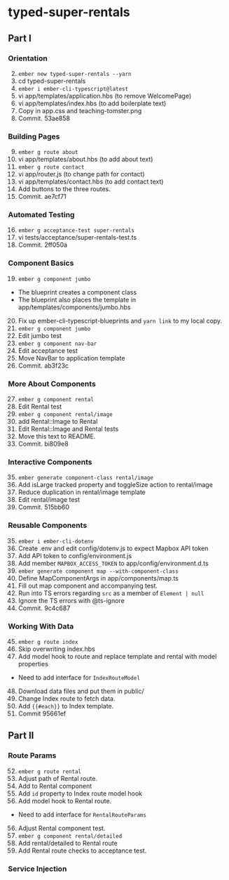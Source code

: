 # typed-super-rentals

## Part I
 
### Orientation

2. `ember new typed-super-rentals --yarn  `
3. cd typed-super-rentals
4. `ember i ember-cli-typescript@latest`
5. vi app/templates/application.hbs (to remove WelcomePage)
6. vi app/templates/index.hbs (to add boilerplate text)
7. Copy in app.css and teaching-tomster.png
8. Commit. 53ae858

### Building Pages

9. `ember g route about`
10. vi app/templates/about.hbs (to add about text)
11. `ember g route contact`
12. vi app/router.js (to change path for contact)
13. vi app/templates/contact.hbs (to add contact text)
14. Add <LinkTo> buttons to the three routes.
15. Commit. ae7cf71

### Automated Testing

16. `ember g acceptance-test super-rentals`
17. vi tests/acceptance/super-rentals-test.ts
18. Commit. 2ff050a

### Component Basics

19. `ember g component jumbo`
  * The blueprint creates a component class
  * The blueprint also places the template in app/templates/components/jumbo.hbs
20. Fix up ember-cli-typescript-blueprints and `yarn link` to my local copy.
21. `ember g component jumbo`
22. Edit jumbo test
23. `ember g component nav-bar`
24. Edit acceptance test
25. Move NavBar to application template
26. Commit. ab3f23c

### More About Components

27. `ember g component rental`
28. Edit Rental test
29. `ember g component rental/image`
30. add Rental::Image to Rental
31. Edit Rental::Image and Rental tests
32. Move this text to README.
34. Commit. bi809e8

### Interactive Components

35. `ember generate component-class rental/image`
36. Add isLarge tracked property and toggleSize action to rental/image
37. Reduce duplication in rental/image template
38. Edit rental/image test
34. Commit. 515bb60

### Reusable Components

35. `ember i ember-cli-dotenv`
36. Create .env and edit config/dotenv.js to expect Mapbox API token
37. Add API token to config/environment.js
38. Add member `MAPBOX_ACCESS_TOKEN` to app/config/environment.d.ts
39. `ember generate component map --with-component-class`
40. Define MapComponentArgs in app/components/map.ts
41. Fill out map component and accompanying test.
42. Run into TS errors regarding `src` as a member of `Element | null`
43. Ignore the TS errors with @ts-ignore
44. Commit. 9c4c687

### Working With Data

45. `ember g route index`
46. Skip overwriting index.hbs
47. Add model hook to route and replace template and rental with model properties
  * Need to add interface for `IndexRouteModel`
48. Download data files and put them in public/
49. Change Index route to fetch data.
50. Add `{{#each}}` to Index template.
51. Commit 95661ef

## Part II

### Route Params

52. `ember g route rental`
53. Adjust path of Rental route.
54. Add <LinkTo> to Rental component
55. Add `id` property to Index route model hook 
56. Add model hook to Rental route.
  * Need to add interface for `RentalRouteParams`
56. Adjust Rental component test.
57. `ember g component rental/detailed`
58. Add rental/detailed to Rental route
59. Add Rental route checks to acceptance test.


### Service Injection


